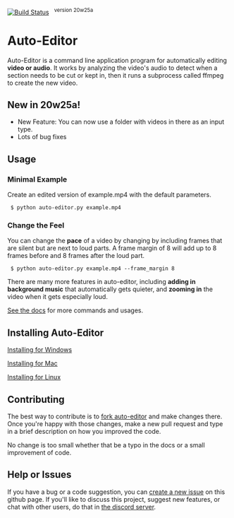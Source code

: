 [![Build Status](https://travis-ci.com/WyattBlue/auto-editor.svg?branch=master)](https://travis-ci.com/WyattBlue/auto-editor)
 &nbsp;&nbsp;<sup>version 20w25a
# Auto-Editor
Auto-Editor is a command line application program for automatically editing **video or audio**.
It works by analyzing the video's audio to detect when a section needs to be cut or kept in, then it runs a subprocess called ffmpeg to create the new video.

## New in 20w25a!
 * New Feature: You can now use a folder with videos in there as an input type.
 * Lots of bug fixes

## Usage
### Minimal Example

Create an edited version of example.mp4 with the default parameters.
```terminal
 $ python auto-editor.py example.mp4
```

### Change the Feel
You can change the **pace** of a video by changing by including frames that are silent but are next to loud parts. A frame margin of 8 will add up to 8 frames before and 8 frames after the loud part.

```terminal
 $ python auto-editor.py example.mp4 --frame_margin 8
```

There are many more features in auto-editor, including **adding in background music** that automatically gets quieter, and **zooming in** the video when it gets especially loud.

[See the docs](/resources/docs.md) for more commands and usages.


## Installing Auto-Editor
[Installing for Windows](/resources/install_win.md)

[Installing for Mac](/resources/install_mac.md)

[Installing for Linux](/resources/install_lin.md)

## Contributing
The best way to contribute is to [fork auto-editor](https://github.com/WyattBlue/auto-editor/fork) and make changes there. Once you're happy with those changes, make a new pull request and type in a brief description on how you improved the code.

No change is too small whether that be a typo in the docs or a small improvement of code.

## Help or Issues
If you have a bug or a code suggestion, you can [create a new issue](https://github.com/WyattBlue/auto-editor/issues/new) on this github page. If you'll like to discuss this project, suggest new features, or chat with other users, do that in [the discord server](https://discord.com/invite/kMHAWJJ).
